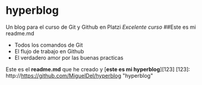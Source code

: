 # hyperblog
Un blog para el curso de Git y Github en Platzi
*Excelente curso*
##Este es mi readme.md
- Todos los comandos de Git
- El flujo de trabajo en Github
- El verdadero amor por las buenas practicas

Este es el **readme.md** que he creado y [**este es mi hyperblog**][123]
[123]: http://https://github.com/MiguelDel/hyperblog "hyperblog"
